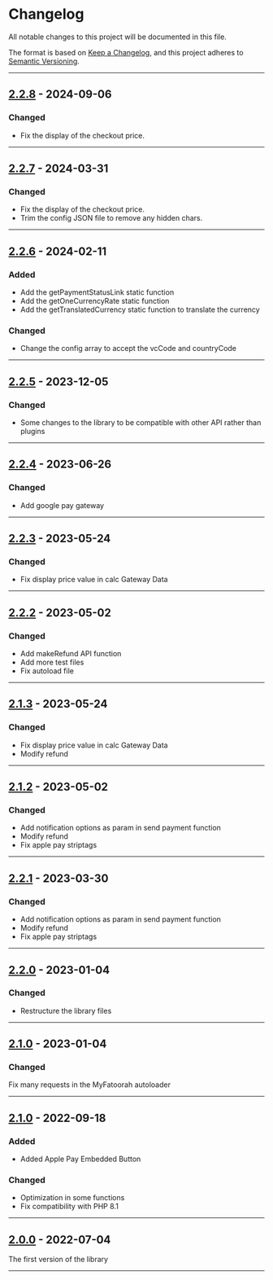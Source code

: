 # Changelog
All notable changes to this project will be documented in this file.

The format is based on [Keep a Changelog](https://keepachangelog.com/en/1.0.0/), and this project adheres to [Semantic Versioning](https://semver.org/spec/v2.0.0.html).

------------------------------
## [2.2.8] - 2024-09-06
### Changed
- Fix the display of the checkout price.

------------------------------
## [2.2.7] - 2024-03-31
### Changed
- Fix the display of the checkout price.
- Trim the config JSON file to remove any hidden chars.

------------------------------
## [2.2.6] - 2024-02-11
### Added
- Add the getPaymentStatusLink static function
- Add the getOneCurrencyRate static function
- Add the getTranslatedCurrency static function to translate the currency

### Changed
- Change the config array to accept the vcCode and countryCode

------------------------------
## [2.2.5] - 2023-12-05
### Changed
- Some changes to the library to be compatible with other API rather than plugins

------------------------------
## [2.2.4] - 2023-06-26
### Changed
- Add google pay gateway

------------------------------
## [2.2.3] - 2023-05-24
### Changed
- Fix display price value in calc Gateway Data

------------------------------
## [2.2.2] - 2023-05-02
### Changed
- Add makeRefund API function
- Add more test files
- Fix autoload file

------------------------------
## [2.1.3] - 2023-05-24
### Changed
- Fix display price value in calc Gateway Data
- Modify refund
------------------------------
## [2.1.2] - 2023-05-02
### Changed
- Add notification options as param in send payment function
- Modify refund
- Fix apple pay striptags

------------------------------
## [2.2.1] - 2023-03-30
### Changed
- Add notification options as param in send payment function
- Modify refund
- Fix apple pay striptags

------------------------------
## [2.2.0] - 2023-01-04
### Changed
- Restructure the library files

------------------------------
## [2.1.0] - 2023-01-04
### Changed
Fix many requests in the MyFatoorah autoloader

------------------------------
## [2.1.0] - 2022-09-18
### Added
- Added Apple Pay Embedded Button

### Changed
- Optimization in some functions
- Fix compatibility with PHP 8.1

------------------------------
## [2.0.0] - 2022-07-04
The first version of the library

------------------------------
[2.2.8]: https://dev.azure.com/myfatoorahsc/Public-Repo/_git/Library?version=GT2.2.8
[2.2.7]: https://dev.azure.com/myfatoorahsc/Public-Repo/_git/Library?version=GT2.2.7
[2.2.6]: https://dev.azure.com/myfatoorahsc/Public-Repo/_git/Library?version=GT2.2.6
[2.2.5]: https://dev.azure.com/myfatoorahsc/Public-Repo/_git/Library?version=GT2.2.5
[2.2.4]: https://dev.azure.com/myfatoorahsc/Public-Repo/_git/Library?version=GT2.2.4
[2.2.3]: https://dev.azure.com/myfatoorahsc/Public-Repo/_git/Library?version=GT2.2.3
[2.2.2]: https://dev.azure.com/myfatoorahsc/Public-Repo/_git/Library?version=GT2.2.2
[2.2.1]: https://dev.azure.com/myfatoorahsc/Public-Repo/_git/Library?version=GT2.2.1
[2.2.0]: https://dev.azure.com/myfatoorahsc/Public-Repo/_git/Library?version=GT2.2.0
[2.1.3]: https://dev.azure.com/myfatoorahsc/Public-Repo/_git/Library?version=GT2.1.3
[2.1.2]: https://dev.azure.com/myfatoorahsc/Public-Repo/_git/Library?version=GT2.1.2
[2.1.1]: https://dev.azure.com/myfatoorahsc/Public-Repo/_git/Library?version=GT2.1.1
[2.1.0]: https://dev.azure.com/myfatoorahsc/Public-Repo/_git/Library?version=GT2.1.0
[2.0.0]: https://dev.azure.com/myfatoorahsc/Public-Repo/_git/Library?version=GT2.0.0
